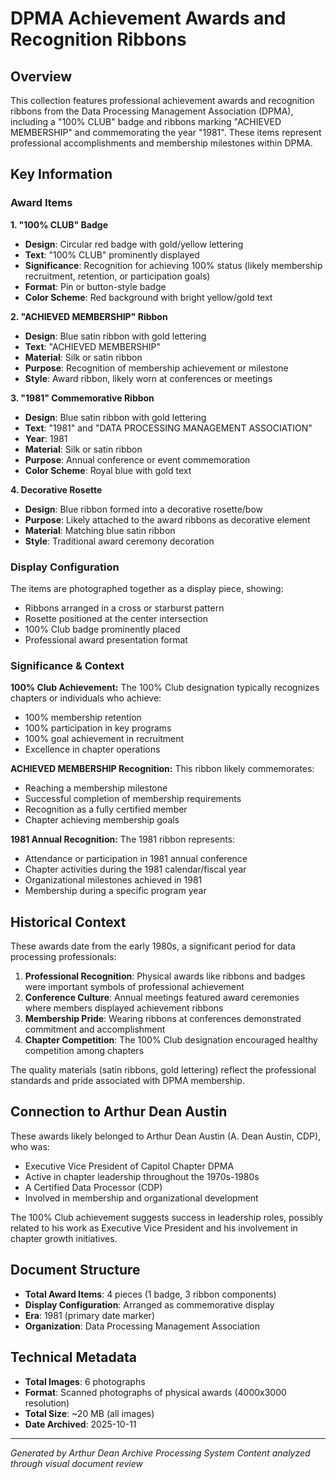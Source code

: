 # DPMA Achievement Awards and Recognition Ribbons

## Overview
This collection features professional achievement awards and recognition ribbons from the Data Processing Management Association (DPMA), including a "100% CLUB" badge and ribbons marking "ACHIEVED MEMBERSHIP" and commemorating the year "1981". These items represent professional accomplishments and membership milestones within DPMA.

## Key Information

### Award Items

**1. "100% CLUB" Badge**
- **Design**: Circular red badge with gold/yellow lettering
- **Text**: "100% CLUB" prominently displayed
- **Significance**: Recognition for achieving 100% status (likely membership recruitment, retention, or participation goals)
- **Format**: Pin or button-style badge
- **Color Scheme**: Red background with bright yellow/gold text

**2. "ACHIEVED MEMBERSHIP" Ribbon**
- **Design**: Blue satin ribbon with gold lettering
- **Text**: "ACHIEVED MEMBERSHIP"
- **Material**: Silk or satin ribbon
- **Purpose**: Recognition of membership achievement or milestone
- **Style**: Award ribbon, likely worn at conferences or meetings

**3. "1981" Commemorative Ribbon**
- **Design**: Blue satin ribbon with gold lettering
- **Text**: "1981" and "DATA PROCESSING MANAGEMENT ASSOCIATION"
- **Year**: 1981
- **Material**: Silk or satin ribbon
- **Purpose**: Annual conference or event commemoration
- **Color Scheme**: Royal blue with gold text

**4. Decorative Rosette**
- **Design**: Blue ribbon formed into a decorative rosette/bow
- **Purpose**: Likely attached to the award ribbons as decorative element
- **Material**: Matching blue satin ribbon
- **Style**: Traditional award ceremony decoration

### Display Configuration

The items are photographed together as a display piece, showing:
- Ribbons arranged in a cross or starburst pattern
- Rosette positioned at the center intersection
- 100% Club badge prominently placed
- Professional award presentation format

### Significance & Context

**100% Club Achievement:**
The 100% Club designation typically recognizes chapters or individuals who achieve:
- 100% membership retention
- 100% participation in key programs
- 100% goal achievement in recruitment
- Excellence in chapter operations

**ACHIEVED MEMBERSHIP Recognition:**
This ribbon likely commemorates:
- Reaching a membership milestone
- Successful completion of membership requirements
- Recognition as a fully certified member
- Chapter achieving membership goals

**1981 Annual Recognition:**
The 1981 ribbon represents:
- Attendance or participation in 1981 annual conference
- Chapter activities during the 1981 calendar/fiscal year
- Organizational milestones achieved in 1981
- Membership during a specific program year

## Historical Context

These awards date from the early 1980s, a significant period for data processing professionals:

1. **Professional Recognition**: Physical awards like ribbons and badges were important symbols of professional achievement
2. **Conference Culture**: Annual meetings featured award ceremonies where members displayed achievement ribbons
3. **Membership Pride**: Wearing ribbons at conferences demonstrated commitment and accomplishment
4. **Chapter Competition**: The 100% Club designation encouraged healthy competition among chapters

The quality materials (satin ribbons, gold lettering) reflect the professional standards and pride associated with DPMA membership.

## Connection to Arthur Dean Austin

These awards likely belonged to Arthur Dean Austin (A. Dean Austin, CDP), who was:
- Executive Vice President of Capitol Chapter DPMA
- Active in chapter leadership throughout the 1970s-1980s
- A Certified Data Processor (CDP)
- Involved in membership and organizational development

The 100% Club achievement suggests success in leadership roles, possibly related to his work as Executive Vice President and his involvement in chapter growth initiatives.

## Document Structure
- **Total Award Items**: 4 pieces (1 badge, 3 ribbon components)
- **Display Configuration**: Arranged as commemorative display
- **Era**: 1981 (primary date marker)
- **Organization**: Data Processing Management Association

## Technical Metadata
- **Total Images**: 6 photographs
- **Format**: Scanned photographs of physical awards (4000x3000 resolution)
- **Total Size**: ~20 MB (all images)
- **Date Archived**: 2025-10-11

---
*Generated by Arthur Dean Archive Processing System*
*Content analyzed through visual document review*
